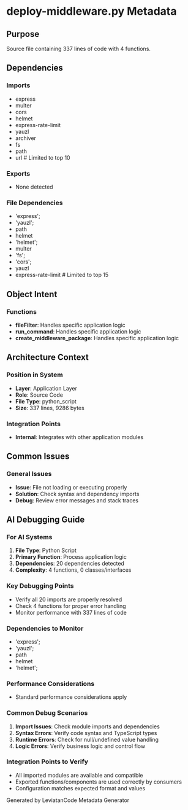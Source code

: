 # deploy-middleware.py Metadata

## Purpose
Source file containing 337 lines of code with 4 functions.

## Dependencies

### Imports
- express
- multer
- cors
- helmet
- express-rate-limit
- yauzl
- archiver
- fs
- path
- url  # Limited to top 10

### Exports
- None detected

### File Dependencies
- 'express';
- 'yauzl';
- path
- helmet
- 'helmet';
- multer
- 'fs';
- 'cors';
- yauzl
- express-rate-limit  # Limited to top 15

## Object Intent

### Functions
- **fileFilter**: Handles specific application logic
- **run_command**: Handles specific application logic
- **create_middleware_package**: Handles specific application logic


## Architecture Context

### Position in System
- **Layer**: Application Layer
- **Role**: Source Code
- **File Type**: python_script
- **Size**: 337 lines, 9286 bytes

### Integration Points
- **Internal**: Integrates with other application modules

## Common Issues

### General Issues
- **Issue**: File not loading or executing properly
- **Solution**: Check syntax and dependency imports
- **Debug**: Review error messages and stack traces

## AI Debugging Guide

### For AI Systems
1. **File Type**: Python Script
2. **Primary Function**: Process application logic
3. **Dependencies**: 20 dependencies detected
4. **Complexity**: 4 functions, 0 classes/interfaces

### Key Debugging Points
- Verify all 20 imports are properly resolved
- Check 4 functions for proper error handling
- Monitor performance with 337 lines of code

### Dependencies to Monitor
- 'express';
- 'yauzl';
- path
- helmet
- 'helmet';

### Performance Considerations
- Standard performance considerations apply

### Common Debug Scenarios
1. **Import Issues**: Check module imports and dependencies
2. **Syntax Errors**: Verify code syntax and TypeScript types
3. **Runtime Errors**: Check for null/undefined value handling
4. **Logic Errors**: Verify business logic and control flow

### Integration Points to Verify
- All imported modules are available and compatible
- Exported functions/components are used correctly by consumers
- Configuration matches expected format and values

Generated by LeviatanCode Metadata Generator

